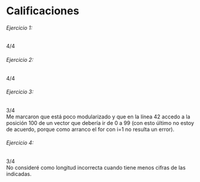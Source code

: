 # Calificaciones

###### Ejercicio 1:
4/4

###### Ejercicio 2:
4/4

###### Ejercicio 3:
3/4  
Me marcaron que está poco modularizado y que en la línea 42 accedo a la posición 100 de un vector que debería ir de 0 a 99 (con esto último no estoy de acuerdo, porque como arranco el for con i=1 no resulta un error).

###### Ejercicio 4:
3/4  
No consideré como longitud incorrecta cuando tiene menos cifras de las indicadas.

